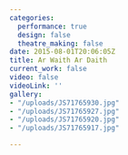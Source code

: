 ```yaml
---
categories:
  performance: true
  design: false
  theatre_making: false
date: 2015-08-01T20:06:05Z
title: Ar Waith Ar Daith
current_work: false
video: false
videoLink: ''
gallery:
- "/uploads/JS71765930.jpg"
- "/uploads/JS71765927.jpg"
- "/uploads/JS71765920.jpg"
- "/uploads/JS71765917.jpg"

---
```


